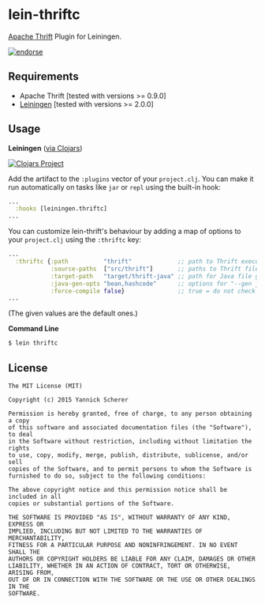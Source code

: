 # lein-thriftc

[Apache Thrift](http://thrift.apache.org/) Plugin for Leiningen.

[![endorse](https://api.coderwall.com/xsc/endorsecount.png)](https://coderwall.com/xsc)

## Requirements

- Apache Thrift [tested with versions >= 0.9.0]
- [Leiningen](https://github.com/technomancy/leiningen) [tested with versions >= 2.0.0]

## Usage

__Leiningen__ ([via Clojars](https://clojars.org/lein-thriftc))

[![Clojars Project](http://clojars.org/lein-thriftc/latest-version.svg)](http://clojars.org/lein-thriftc)

Add the artifact to the `:plugins` vector of your `project.clj`. You can make it run automatically on
tasks like `jar` or `repl` using the built-in hook:

```clojure
...
  :hooks [leiningen.thriftc]
...
```

You can customize lein-thrift's behaviour by adding a map of options to your `project.clj` using the
`:thriftc` key:

```clojure
...
  :thriftc {:path          "thrift"             ;; path to Thrift executable
            :source-paths  ["src/thrift"]       ;; paths to Thrift files
            :target-path   "target/thrift-java" ;; path for Java file generation
            :java-gen-opts "bean,hashcode"      ;; options for "--gen java:<options>"
            :force-compile false}               ;; true = do not check for changes
...
```

(The given values are the default ones.)

__Command Line__

```bash
$ lein thriftc
```

## License

```
The MIT License (MIT)

Copyright (c) 2015 Yannick Scherer

Permission is hereby granted, free of charge, to any person obtaining a copy
of this software and associated documentation files (the "Software"), to deal
in the Software without restriction, including without limitation the rights
to use, copy, modify, merge, publish, distribute, sublicense, and/or sell
copies of the Software, and to permit persons to whom the Software is
furnished to do so, subject to the following conditions:

The above copyright notice and this permission notice shall be included in all
copies or substantial portions of the Software.

THE SOFTWARE IS PROVIDED "AS IS", WITHOUT WARRANTY OF ANY KIND, EXPRESS OR
IMPLIED, INCLUDING BUT NOT LIMITED TO THE WARRANTIES OF MERCHANTABILITY,
FITNESS FOR A PARTICULAR PURPOSE AND NONINFRINGEMENT. IN NO EVENT SHALL THE
AUTHORS OR COPYRIGHT HOLDERS BE LIABLE FOR ANY CLAIM, DAMAGES OR OTHER
LIABILITY, WHETHER IN AN ACTION OF CONTRACT, TORT OR OTHERWISE, ARISING FROM,
OUT OF OR IN CONNECTION WITH THE SOFTWARE OR THE USE OR OTHER DEALINGS IN THE
SOFTWARE.
```
